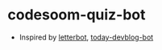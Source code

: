 # codesoom-quiz-bot
- Inspired by [letterbot](https://github.com/cjaewon/letterbot), [today-devblog-bot](https://github.com/techinpark/today-devblog-bot)
